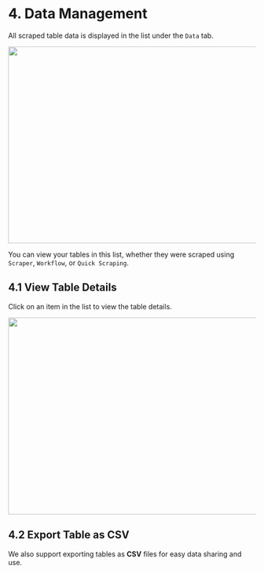 
# 4. Data Management

All scraped table data is displayed in the list under the `Data` tab.

<img src="../univer-clipsheet/assets/en-US/data-management/clipsheet_popup_data_list.png" style="width: 600px; height: 400px; object-fit: contain;" />

You can view your tables in this list, whether they were scraped using `Scraper`, `Workflow`, or `Quick Scraping`.

## 4.1 View Table Details

Click on an item in the list to view the table details.

<img src="../univer-clipsheet/assets/en-US/data-management/clipsheet_preview_table_dialog.png" style="width: 800px; height: 400px; object-fit: contain;" />

## 4.2 Export Table as CSV

We also support exporting tables as **CSV** files for easy data sharing and use.
